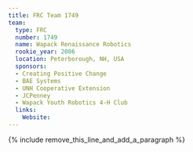 ```yaml
---
title: FRC Team 1749
team:
  type: FRC
  number: 1749
  name: Wapack Renaissance Robotics
  rookie_year: 2006
  location: Peterborough, NH, USA
  sponsors:
  - Creating Positive Change
  - BAE Systems
  - UNH Cooperative Extension
  - JCPenney
  - Wapack Youth Robotics 4-H Club
  links:
    Website:
---
```


{% include remove_this_line_and_add_a_paragraph %}